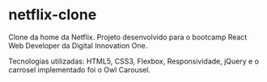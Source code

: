 # netflix-clone
Clone da home da Netflix. Projeto desenvolvido para o bootcamp React Web Developer da Digital Innovation One.

Tecnologias utilizadas:
HTML5, CSS3, Flexbox, Responsividade, jQuery e o carrosel implementado foi o Owl Carousel.
